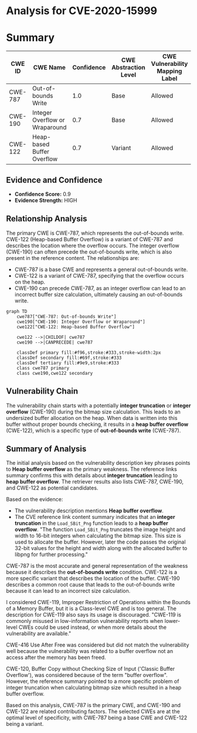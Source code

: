 # Analysis for CVE-2020-15999

# Summary
| CWE ID | CWE Name | Confidence | CWE Abstraction Level | CWE Vulnerability Mapping Label | CWE-Vulnerability Mapping Notes |
|---|---|---|---|---|---|
| CWE-787 | Out-of-bounds Write | 1.0 | Base | Allowed | Primary CWE |
| CWE-190 | Integer Overflow or Wraparound | 0.7 | Base | Allowed | Secondary Candidate |
| CWE-122 | Heap-based Buffer Overflow | 0.7 | Variant | Allowed | Secondary Candidate |

## Evidence and Confidence

*   **Confidence Score:** 0.9
*   **Evidence Strength:** HIGH

## Relationship Analysis
The primary CWE is CWE-787, which represents the out-of-bounds write. CWE-122 (Heap-based Buffer Overflow) is a variant of CWE-787 and describes the location where the overflow occurs. The integer overflow (CWE-190) can often precede the out-of-bounds write, which is also present in the reference content. The relationships are:
  - CWE-787 is a base CWE and represents a general out-of-bounds write.
  - CWE-122 is a variant of CWE-787, specifying that the overflow occurs on the heap.
  - CWE-190 can precede CWE-787, as an integer overflow can lead to an incorrect buffer size calculation, ultimately causing an out-of-bounds write.

```mermaid
graph TD
    cwe787["CWE-787: Out-of-bounds Write"]
    cwe190["CWE-190: Integer Overflow or Wraparound"]
    cwe122["CWE-122: Heap-based Buffer Overflow"]
    
    cwe122 -->|CHILDOF| cwe787
    cwe190 -->|CANPRECEDE| cwe787
    
    classDef primary fill:#f96,stroke:#333,stroke-width:2px
    classDef secondary fill:#69f,stroke:#333
    classDef tertiary fill:#9e9,stroke:#333
    class cwe787 primary
    class cwe190,cwe122 secondary
```

## Vulnerability Chain
The vulnerability chain starts with a potentially **integer truncation** or **integer overflow** (CWE-190) during the bitmap size calculation. This leads to an undersized buffer allocation on the heap. When data is written into this buffer without proper bounds checking, it results in a **heap buffer overflow** (CWE-122), which is a specific type of **out-of-bounds write** (CWE-787).

## Summary of Analysis
The initial analysis based on the vulnerability description key phrases points to **Heap buffer overflow** as the primary weakness. The reference links summary confirms this with details about **integer truncation** leading to **heap buffer overflow**. The retriever results also lists CWE-787, CWE-190, and CWE-122 as potential candidates.

Based on the evidence:
- The vulnerability description mentions **Heap buffer overflow**.
- The CVE reference link content summary indicates that an **integer truncation** in the `Load_SBit_Png` function leads to a **heap buffer overflow**. "The function `Load_SBit_Png` truncates the image height and width to 16-bit integers when calculating the bitmap size. This size is used to allocate the buffer. However, later the code passes the original 32-bit values for the height and width along with the allocated buffer to libpng for further processing."

CWE-787 is the most accurate and general representation of the weakness because it describes the **out-of-bounds write** condition. CWE-122 is a more specific variant that describes the location of the buffer. CWE-190 describes a common root cause that leads to the out-of-bounds write because it can lead to an incorrect size calculation.

I considered CWE-119, Improper Restriction of Operations within the Bounds of a Memory Buffer, but it is a Class-level CWE and is too general. The description for CWE-119 also says its usage is discouraged. "CWE-119 is commonly misused in low-information vulnerability reports when lower-level CWEs could be used instead, or when more details about the vulnerability are available."

CWE-416 Use After Free was considered but did not match the vulnerability well because the vulnerability was related to a buffer overflow not an access after the memory has been freed.

CWE-120, Buffer Copy without Checking Size of Input ('Classic Buffer Overflow'), was considered because of the term "buffer overflow". However, the reference summary pointed to a more specific problem of integer truncation when calculating bitmap size which resulted in a heap buffer overflow.

Based on this analysis, CWE-787 is the primary CWE, and CWE-190 and CWE-122 are related contributing factors. The selected CWEs are at the optimal level of specificity, with CWE-787 being a base CWE and CWE-122 being a variant.